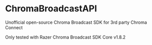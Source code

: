 # ChromaBroadcastAPI
Unofficial open-source Chroma Broadcast SDK for 3rd party Chroma Connect

Only tested with Razer Chroma Broadcast SDK Core v1.8.2
